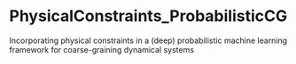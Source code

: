 # PhysicalConstraints_ProbabilisticCG
Incorporating physical constraints in a (deep) probabilistic machine learning framework for coarse-graining dynamical systems
